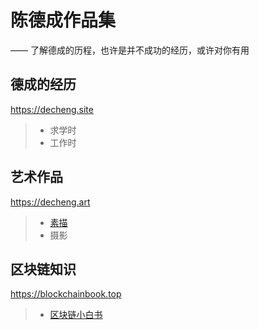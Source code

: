 # 陈德成作品集
—— 了解德成的历程，也许是并不成功的经历，或许对你有用

## 德成的经历
<https://decheng.site>
> * 求学时
> * 工作时

## 艺术作品
<https://decheng.art>
> * [素描](https://decheng.art)
> * 摄影

## 区块链知识
<https://blockchainbook.top>
> * [区块链小白书](https://blockchainbook.top)


